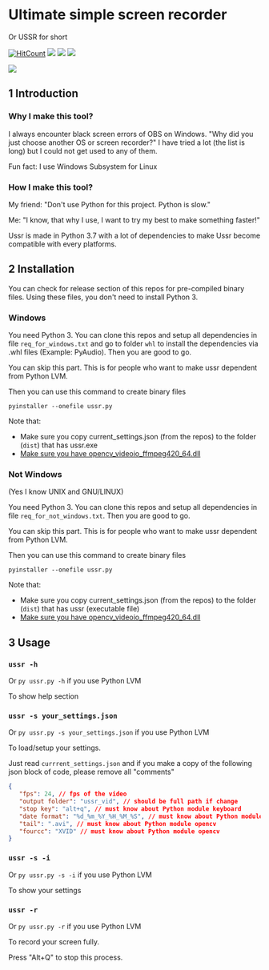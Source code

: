 # Ultimate simple screen recorder

Or USSR for short

[![HitCount](http://hits.dwyl.com/dinhanhx/Ultimate-simple-screen-recorder.svg)](http://hits.dwyl.com/dinhanhx/Ultimate-simple-screen-recorder)
![](https://img.shields.io/badge/Python-3-blue)
![](https://img.shields.io/badge/Cross--platform-True-brightgreen)
![](https://img.shields.io/badge/license-MIT-green)

[![](https://img.shields.io/badge/Author-Vu%20Dinh%20Anh-red)](https://github.com/dinhanhx)

## 1 Introduction

### Why I make this tool?

I always encounter black screen errors of OBS on Windows. "Why did you just choose another OS or screen recorder?" I have tried a lot (the list is long) but I could not get used to any of them.

Fun fact: I use Windows Subsystem for Linux

### How I make this tool?

My friend: "Don't use Python for this project. Python is slow."

Me: "I know, that why I use, I want to try my best to make something faster!"

Ussr is made in Python 3.7 with a lot of dependencies to make Ussr become compatible with every platforms.

## 2 Installation

You can check for release section of this repos for pre-compiled binary files. Using these files, you don't need to install Python 3.

### Windows

You need Python 3. You can clone this repos and setup all dependencies in file `req_for_windows.txt` and go to folder `whl` to install the dependencies via .whl files (Example: PyAudio). Then you are good to go.

You can skip this part. This is for people who want to make ussr dependent from Python LVM.

Then you can use this command to create binary files

```
pyinstaller --onefile ussr.py
```

Note that:
  - Make sure you copy current_settings.json (from the repos) to the folder (`dist`) that has ussr.exe
  - [Make sure you have opencv_videoio_ffmpeg420_64.dll](https://stackoverflow.com/a/62014968/13358358)

### Not Windows

(Yes I know UNIX and GNU/LINUX)

You need Python 3. You can clone this repos and setup all dependencies in file `req_for_not_windows.txt`. Then you are good to go.

You can skip this part. This is for people who want to make ussr dependent from Python LVM.

Then you can use this command to create binary files

```
pyinstaller --onefile ussr.py
```

Note that:
  - Make sure you copy current_settings.json (from the repos) to the folder (`dist`) that has ussr (executable file)
  - [Make sure you have opencv_videoio_ffmpeg420_64.dll](https://stackoverflow.com/a/62014968/13358358)

## 3 Usage

### `ussr -h`

Or `py ussr.py -h` if you use Python LVM

To show help section

### `ussr -s your_settings.json`

Or `py ussr.py -s your_settings.json` if you use Python LVM

To load/setup your settings.

Just read `currrent_settings.json` and if you make a copy of the following json block of code, please remove all "comments"

```json
{
   "fps": 24, // fps of the video
   "output folder": "ussr_vid", // should be full path if change
   "stop key": "alt+q", // must know about Python module keyboard
   "date format": "%d_%m_%Y_%H_%M_%S", // must know about Python module datetime
   "tail": ".avi", // must know about Python module opencv
   "fourcc": "XVID" // must know about Python module opencv
}
```

### `ussr -s -i`

Or `py ussr.py -s -i` if you use Python LVM

To show your settings

### `ussr -r`

Or `py ussr.py -r` if you use Python LVM

To record your screen fully.

Press "Alt+Q" to stop this process.
